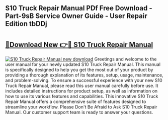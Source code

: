 ## S10 Truck Repair Manual PDf Free Download - Part-9sB Service Owner Guide - User Repair Edition tbDDj

# <h2><a href="http://bc58412.oget.top/?id=S10+Truck+Repair+Manual">🔗Download New 👉🔴 S10 Truck Repair Manual</a></h2>

[![S10 Truck Repair Manual new download](https://i.imgur.com/5g1atiW.png)](http://bc58412.oget.top/?id=S10+Truck+Repair+Manual)
Greetings and welcome to the user manual for your newly updated S10 Truck Repair Manual. This manual is specifically designed to help you get the most out of your product by providing a thorough explanation of its features, setup, usage, maintenance, and problem-solving. To ensure a successful experience with your new S10 Truck Repair Manual, please read this user manual carefully before use. It includes detailed instructions for product setup, as well as information on how to use its various features and capabilities. This innovative S10 Truck Repair Manual offers a comprehensive suite of features designed to streamline your workflow. Please Don't Be Afraid to Ask S10 Truck Repair Manual. Our customer support team is ready to answer your questions.
